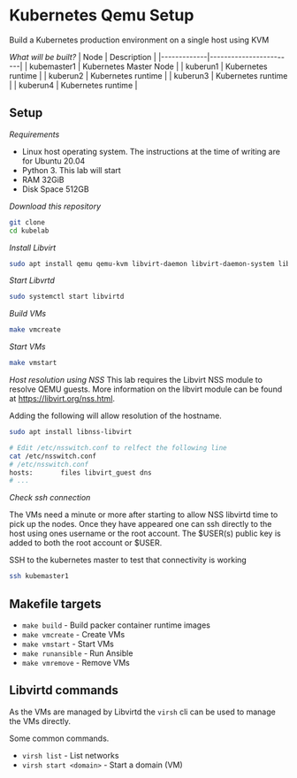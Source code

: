 # Kubernetes Qemu Setup

Build a Kubernetes production environment on a single host using KVM 

_What will be built?_
| Node        | Description            |
|-------------|------------------------|
| kubemaster1 | Kubernetes Master Node |
| kuberun1    | Kubernetes runtime     |
| kuberun2    | Kubernetes runtime     |
| kuberun3    | Kubernetes runtime     |
| kuberun4    | Kubernetes runtime     |

## Setup

_Requirements_
* Linux host operating system. The instructions at the time of writing are for Ubuntu 20.04
* Python 3. This lab will start 
* RAM 32GiB 
* Disk Space 512GB 

_Download this repository_
```bash
git clone 
cd kubelab
```

_Install Libvirt_
```bash
sudo apt install qemu qemu-kvm libvirt-daemon libvirt-daemon-system libvirt-clients bridge-utils virt-manager
```

_Start Libvrtd_
```bash
sudo systemctl start libvirtd
```

_Build VMs_
```bash
make vmcreate
```

_Start VMs_
```bash
make vmstart
```

_Host resolution using NSS_
This lab requires the Libvirt NSS module to resolve QEMU guests.
More information on the libvirt module can be found at <https://libvirt.org/nss.html>.

Adding the following will allow resolution of the hostname.
```bash
sudo apt install libnss-libvirt

# Edit /etc/nsswitch.conf to relfect the following line
cat /etc/nsswitch.conf
# /etc/nsswitch.conf
hosts:       files libvirt_guest dns
# ...
```

_Check ssh connection_

The VMs need a minute or more after starting to allow NSS libvirtd time to pick up the nodes.
Once they have appeared one can ssh directly to the host using ones username or the root account.
The $USER(s) public key is added to both the root account or $USER.

SSH to the kubernetes master to test that connectivity is working
```bash
ssh kubemaster1
```

## Makefile targets

* `make build`      - Build packer container runtime images
* `make vmcreate`   - Create VMs
* `make vmstart`    - Start VMs
* `make runansible` - Run Ansible 
* `make vmremove`   - Remove VMs

## Libvirtd commands

As the VMs are managed by Libvirtd the `virsh` cli can be used to manage the VMs directly.

Some common commands.

* `virsh list`           - List networks  
* `virsh start <domain>` - Start a domain (VM)